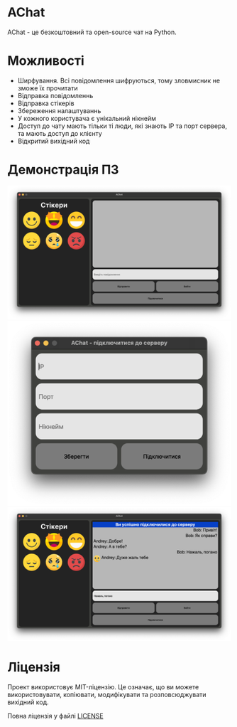 # AChat
AChat - це безкоштовний та open-source чат на Python.

# Можливості
- Ширфування. Всі повідомлення шифруються, тому зловмисник не зможе їх прочитати
- Відправка повідомленнь
- Відправка стікерів
- Збереження налаштуваннь
- У кожного користувача є унікальний нікнейм
- Доступ до чату мають тільки ті люди, які знають IP та порт сервера, та мають доступ до клієнту
- Відкритий вихідний код

# Демонстрація ПЗ
<img src="images/1.png">
<img src="images/2.png">
<img src="images/3.png">

# Ліцензія
Проект використовує MIT-ліцензію. Це означає, що ви можете використовувати, копіювати, модифікувати та розповсюджувати вихідний код.

Повна ліцензія у файлі <a href="LICENSE">LICENSE</a>